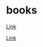 # books

[Link](https://books.goalkicker.com/)



[Link]([https://books.goalkicker.com/](https://www.multiplayer.app/distributed-systems-architecture/system-architecture-design/))
